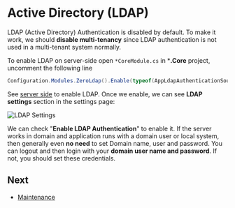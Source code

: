 # Active Directory (LDAP)

LDAP (Active Directory) Authentication is disabled by default. To make it work, we should **disable multi-tenancy** since LDAP authentication is not used in a multi-tenant system normally. 

To enable LDAP on server-side open `*CoreModule.cs` in ***.Core** project, uncomment the following line

```csharp
Configuration.Modules.ZeroLdap().Enable(typeof(AppLdapAuthenticationSource));
```

See [server side](Features-Mvc-Core-Tenant-Active-Directory) to enable LDAP. Once we enable, we can see **LDAP settings** section in the settings page:

<img src="images/tenant-settings-ldap-1.png" alt="LDAP Settings" class="img-thumbnail" />

We can check "**Enable LDAP Authentication**" to enable it. If the server works in domain and application runs with a domain user or local system, then generally even **no need** to set Domain name, user and password. You can logout and then login with your **domain user name and password**. If not, you should set these credentials.

## Next

- [Maintenance](Features-Angular-Maintenance)